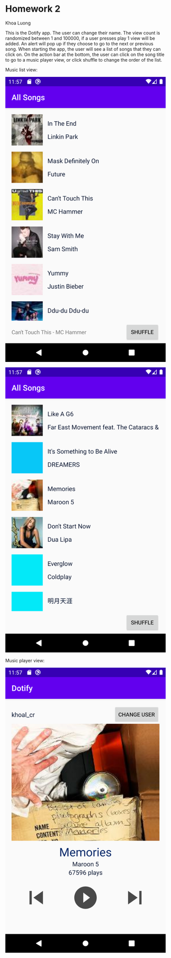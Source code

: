# Homework 2

Khoa Luong

This is the Dotify app. The user can change their name. The view count is randomized between 1 and 100000, if a user presses play 1 view will be added. An alert will pop up if they choose to go to the next or previous song. When starting the app, the user will see a list of songs that they can click on. On the action bar at the bottom, the user can click on the song title to go to a music player view, or click shuffle to change the order of the list.


Music list view:

![Screenshot of music list view](img/music_list_example.png)

![Screenshot of shuffled music list](img/shuffled_list_example.png)

Music player view:

![Screenshot of music player view](img/music_player_view_example.png)

